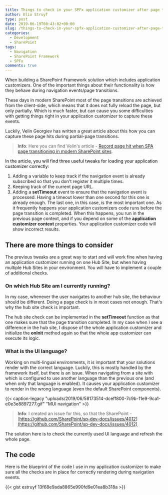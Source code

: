 ```yaml
---
title: Things to check in your SPFx application customizer after page transitions
author: Elio Struyf
type: post
date: 2019-06-19T08:43:02+00:00
slug: /things-to-check-in-your-spfx-application-customizer-after-page-transitions/
categories:
  - Development
  - SharePoint
tags:
  - Navigation
  - SharePoint Framework
  - SPFx
comments: true
---
```


When building a SharePoint Framework solution which includes application customizers. One of the important things about their functionality is how they behave during navigation events/page transitions.

These days in modern SharePoint most of the page transitions are achieved from the client-side, which means that it does not fully reload the page, but only partially. Which is much faster, but can cause you some difficulties with getting things right in your application customizer to capture these events.

Luckily, Velin Georgiev has written a great article about this how you can capture these page hits during partial-page transitions.

> **Info**: Here you can find Velin's article - [Record page hit when SPA page transitioning in modern SharePoint sites](https://blog.velingeorgiev.com/page-hit-when-SPA-page-transitioning-modern-sharepoint-sites).

<span style="color: black;">In the article, you will find three useful tweaks for loading your application customizer correctly:
</span>

1.  Adding a variable to keep track if the navigation event is already subscribed so that you don't register it multiple times.
2.  Keeping track of the current page URL.
3.  Adding a **setTimeout** event to ensure that the navigation event is processed. Having a timeout lower than one second for this one is already enough.
The last one, in this case, is the most important one. As it frequently happens your application customizers code runs before the page transition is completed. When this happens, you run in the previous page context, and if you depend on some of the **application customizer context** properties. Your application customizer code will show incorrect results.

## There are more things to consider

The previous tweaks are a great way to start and will work fine when having an application customizer running on one Hub Site, but when having multiple Hub Sites in your environment. You will have to implement a couple of additional checks.

### On which Hub Site am I currently running?

In my case, whenever the user navigates to another hub site, the behaviour should be different. Doing a page check is in most cases not enough. That's why the hub site check is important.

The hub site check can be implemented in the **setTimeout** function as that one makes sure that the page transition completed. In my case when I see a difference in the hub site, I dispose of the whole application customizer and initialize the **onInit** method again so that the whole app customizer can execute its logic.

### What is the UI language?

Working on multi-lingual environments, it is important that your solutions render with the correct language. Luckily, this is mostly handled by the framework itself, but there is an issue. When navigating from a site with which is configured to use another language than the previous one (and when only that language is enabled). It causes your application customizer to render in the wrong language (even the default SharePoint components).

{{< caption-legacy "uploads/2019/06/58173514-dceff800-7c9b-11e9-9ca1-e0e3e8897277.gif" "MUI navigation" >}}

> **Info**: I created an issue for this, so that the SharePoint - [https://github.com/SharePoint/sp-dev-docs/issues/4012](https://github.com/SharePoint/sp-dev-docs/issues/4012)

The solution here is to check the currently used UI language and refresh the whole page.

## The code

Here is the blueprint of the code I use in my application customizer to make sure all the checks are in place for correctly rendering during navigation events.

{{< gist estruyf 13f68e9ada8865e990fd9e01ea8b318a >}}
